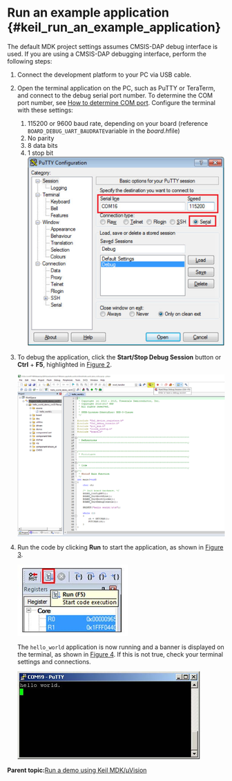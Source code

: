 # Run an example application {#keil_run_an_example_application}

The default MDK project settings assumes CMSIS-DAP debug interface is used. If you are using a CMSIS-DAP debugging interface, perform the following steps:

1.  Connect the development platform to your PC via USB cable.
2.  Open the terminal application on the PC, such as PuTTY or TeraTerm, and connect to the debug serial port number. To determine the COM port number, see [How to determine COM port](how_to_determine_com_port.md). Configure the terminal with these settings:

    1.  115200 or 9600 baud rate, depending on your board \(reference `BOARD_DEBUG_UART_BAUDRATE`variable in the *board.h*file\)
    2.  No parity
    3.  8 data bits
    4.  1 stop bit
    ![](../images/keil_terminal_putty_configuration.png "Terminal (PuTTY) configurations")

3.  To debug the application, click the **Start/Stop Debug Session** button or **Ctrl** + **F5**, highlighted in [Figure 2](#FIG_STOPATMAIN).

    ![](../images/keil_stop_at_main.png "Stop at main() when run debugging")

4.  Run the code by clicking **Run** to start the application, as shown in [Figure 3](#FIG_RUNBUTTON).

    ![](../images/keil_run_button.png "Run button")

    The `hello_world` application is now running and a banner is displayed on the terminal, as shown in [Figure 4](#FIG_TEXTDISPLAY). If this is not true, check your terminal settings and connections.

    ![](../images/keil_text_display.png "Text display of the hello_world demo")


**Parent topic:**[Run a demo using Keil MDK/μVision](../topics/run_a_demo_using_keil_mdk_vision.md)

